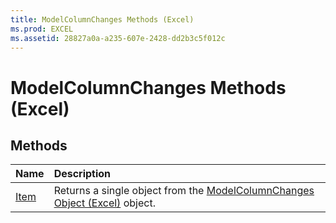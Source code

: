 ```yaml
---
title: ModelColumnChanges Methods (Excel)
ms.prod: EXCEL
ms.assetid: 28827a0a-a235-607e-2428-dd2b3c5f012c
---
```



# ModelColumnChanges Methods (Excel)

## Methods



|**Name**|**Description**|
|:-----|:-----|
|[Item](modelcolumnchanges-item-method-excel.md)|Returns a single object from the [ModelColumnChanges Object (Excel)](modelcolumnchanges-object-excel.md) object.|

